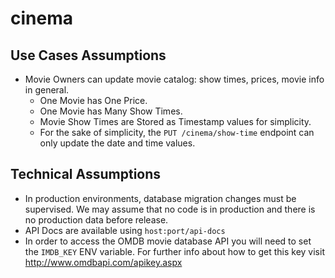 # cinema

## Use Cases Assumptions
 * Movie Owners can update movie catalog: show times, prices, movie info in general.
   * One Movie has One Price.
   * One Movie has Many Show Times. 
   * Movie Show Times are Stored as Timestamp values for simplicity. 
   * For the sake of simplicity, the `PUT /cinema/show-time` endpoint can only update the date and time values.

## Technical Assumptions
   * In production environments, database migration changes must be supervised. We may assume that no code is in production and there is no production data before release.
   * API Docs are available using `host:port/api-docs`
   * In order to access the OMDB movie database API you will need to set the `IMDB_KEY` ENV variable. For further info about how to get this key visit http://www.omdbapi.com/apikey.aspx

